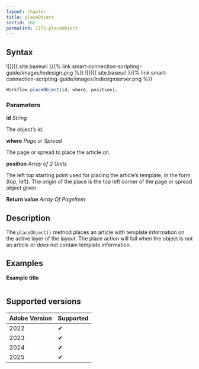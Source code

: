 ```yaml
---
layout: chapter
title: placeObject
sortid: 102
permalink: 1175-placeObject
---
```


## Syntax

![]({{ site.baseurl }}{% link smart-connection-scripting-guide/images/indesign.png %}) ![]({{ site.baseurl }}{% link smart-connection-scripting-guide/images/indesignserver.png %})

```javascript
Workflow.placeObject(id, where, position);
```

### Parameters

**id** _String_

The object’s id.

**where** _Page or Spread_

The page or spread to place the article on.

**position** _Array of 2 Units_

The left top starting point used for placing the article’s template, in the form (top, left). The origin of the place is the top left corner of the page or spread object given.

**Return value** _Array Of PageItem_

## Description

The `placeObject()` method places an article with template information on the active layer of the layout. The place action will fail when the object is not an article or does not contain template information.

## Examples

**Example title**

```javascript

```

## Supported versions

| Adobe Version | Supported |
| ------------- | --------- |
| 2022          | ✔         |
| 2023          | ✔         |
| 2024          | ✔         |
| 2025          | ✔         |
